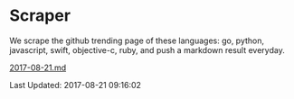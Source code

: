 # Scraper

We scrape the github trending page of these languages: go, python, javascript, swift, objective-c, ruby, and push a markdown result everyday.

[2017-08-21.md](https://github.com/henson/Scraper/blob/master/2017-08-21.md)

Last Updated: 2017-08-21 09:16:02